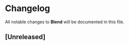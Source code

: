 # Changelog

All notable changes to **Blend** will be documented in this file.


## [Unreleased]


<br />
